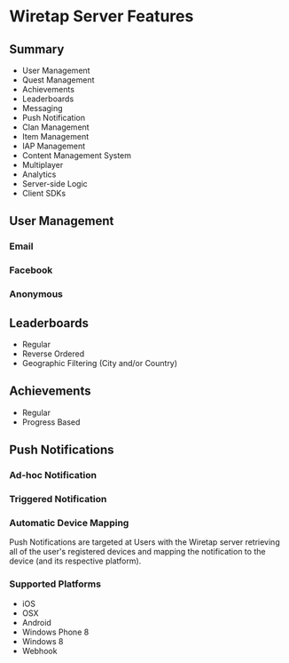 # Wiretap Server Features

## Summary
* User Management
* Quest Management
* Achievements
* Leaderboards
* Messaging
* Push Notification
* Clan Management
* Item Management
* IAP Management
* Content Management System
* Multiplayer
* Analytics
* Server-side Logic
* Client SDKs

## User Management

### Email

### Facebook

### Anonymous

## Leaderboards

* Regular
* Reverse Ordered
* Geographic Filtering (City and/or Country)

## Achievements

* Regular
* Progress Based

## Push Notifications

### Ad-hoc Notification

### Triggered Notification

### Automatic Device Mapping
Push Notifications are targeted at Users with the Wiretap server retrieving all of the user's registered devices and mapping the notification to the device (and its respective platform).

### Supported Platforms

* iOS
* OSX
* Android
* Windows Phone 8
* Windows 8
* Webhook
